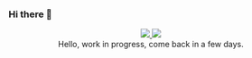 ### Hi there 👋

<div style="text-align:center">
  <a style="text-align:center" href="https://github.com/anuraghazra/github-readme-stats">
    <img src="https://github-readme-stats.vercel.app/api?username=Emaleth&count_private=true&include_all_commits=true&show_icons=true&title_color=e5b083&text_color=fbf7f3&icon_color=e5b083&bg_color=20283d" />
  </a>
  <a style="text-align:center" href="https://github.com/anuraghazra/github-readme-stats">
    <img src="https://github-readme-stats.vercel.app/api/top-langs/?username=Emaleth&layout=compact&title_color=e5b083&text_color=fbf7f3&icon_color=e5b083&bg_color=20283d" />
  </a>
</div>

<center>Hello, work in progress, come back in a few days.</center>

